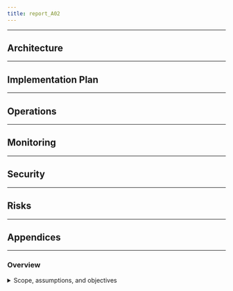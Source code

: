```yaml
---
title: report_A02
---
```


---
## Architecture
---
## Implementation Plan
---
## Operations
---
## Monitoring
---
## Security
---
## Risks
---
## Appendices
---

### Overview
<details>
<summary>Scope, assumptions, and objectives</summary>

---
- Assumptions
- Constraints
- Objectives
---

#### Context
- Background and related systems
---

</details>
